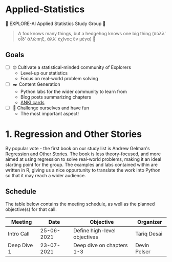 # Applied-Statistics

🚀 EXPLORE-AI Applied Statistics Study Group 🚀

> A fox knows many things, but a hedgehog knows one big thing (πόλλ' οἶδ' ἀλώπηξ, ἀλλ' ἐχῖνος ἓν μέγα) 🦊

## Goals

- [ ] 🤓 Cultivate a statistical-minded community of Explorers 
  - Level-up our statistics
  - Focus on real-world problem solving
- [ ] :black_nib:  Content Generation 
  - Python labs for the wider community to learn from
  - Blog posts summarizing chapters
  - [ANKI cards](http://augmentingcognition.com/ltm.html)
- [ ] 🚀 Challenge ourselves and have fun 
  - The most important aspect!

# 1. Regression and Other Stories

By popular vote - the first book on our study list is Andrew Gelman's [Regression and Other Stories](https://avehtari.github.io/ROS-Examples/). The book is less theory-focused, and more aimed at using regression to solve real-world problems, making it an ideal starting point for the group. The examples and labs contained within are written in R, giving us a nice oppurtunity to translate the work into Python so that it may reach a wider audience.

## Schedule

The table below contains the meeting schedule, as well as the planned objective(s) for that call.

| Meeting | Date | Objective | Organizer |
| ---------- | ---- | --------- | --------- |
| Intro Call | 25-06-2021 | Define high-level objectives | Tariq Desai |
| Deep Dive 1 | 23-07-2021 | Deep dive on chapters 1-3 | Devin Pelser | 
